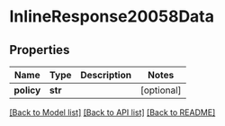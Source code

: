 # InlineResponse20058Data

## Properties
Name | Type | Description | Notes
------------ | ------------- | ------------- | -------------
**policy** | **str** |  | [optional] 

[[Back to Model list]](../README.md#documentation-for-models) [[Back to API list]](../README.md#documentation-for-api-endpoints) [[Back to README]](../README.md)

